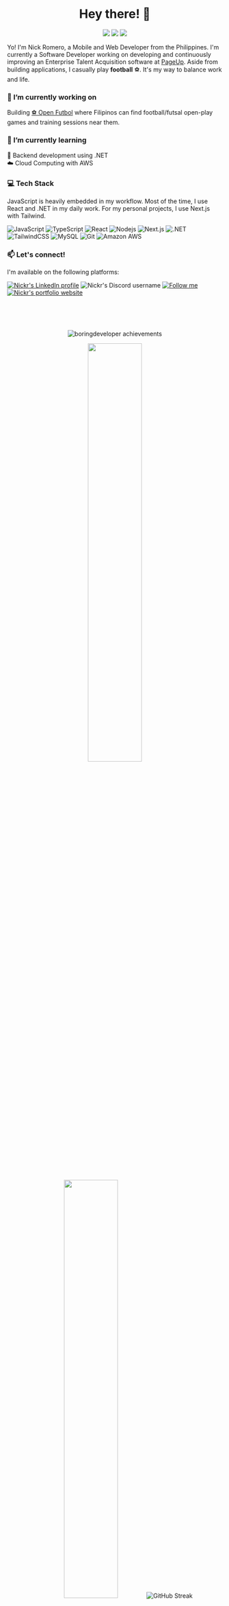 <h1 align="center">Hey there! 👋</h1>

<p align="center">
  <a href="https://visitorbadge.io/status?path=boringdeveloper%2Fboringdeveloper"><img src="https://api.visitorbadge.io/api/visitors?path=boringdeveloper%2Fboringdeveloper&label=Visitors&countColor=%23f47373&style=flat" /></a>
  <a href="https://github.com/nickrph"><img src="https://img.shields.io/badge/alt-nickrph-2E73C9"/></a>
  <a href="https://github.com/boringdeveloper?tab=repositories"><img src="https://img.shields.io/github/stars/boringdeveloper?style=flat&logo=github&color=gold"/></a>
</p>

Yo! I'm Nick Romero, a Mobile and Web Developer from the Philippines. I'm currently a Software Developer working on developing and continuously improving an Enterprise Talent Acquisition software at [PageUp](https://www.pageuppeople.com). Aside from building applications, I casually play **football** ⚽. It's my way to balance work and life.

### 🔭 I’m currently working on

Building [⚽ Open Futbol](https://open.futbol/) where Filipinos can find football/futsal open-play games and training sessions near them.

### 🌱 I’m currently learning

🧩 Backend development using .NET  
☁️ Cloud Computing with AWS

### 💻 Tech Stack

JavaScript is heavily embedded in my workflow. Most of the time, I use React and .NET in my daily work. For my personal projects, I use Next.js with Tailwind.

![JavaScript](https://img.shields.io/badge/JavaScript-F7DF1E?logo=javascript&logoColor=black)
![TypeScript](https://img.shields.io/badge/TypeScript-3178c6?logo=typescript&logoColor=white)
![React](https://img.shields.io/badge/React-20232A?logo=react&logoColor=61DAFB)
![Nodejs](https://img.shields.io/badge/Node.js-43853D?logo=node.js&logoColor=white)
![Next.js](https://img.shields.io/badge/Next.js-ea2845?logo=nextdotjs&logoColor=white)
![.NET](https://img.shields.io/badge/.NET-316192?logo=dotnet&logoColor=white)
![TailwindCSS](https://img.shields.io/badge/-TailwindCSS-231F20?logo=tailwindcss&logoColor=white)
![MySQL](https://img.shields.io/badge/-MySQL-teal?logo=mysql&logoColor=white)
![Git](https://img.shields.io/badge/-Git-tomato?logo=git&logoColor=white)
![Amazon AWS](https://img.shields.io/badge/Amazon%20AWS-232F3E)

### 📫 Let's connect!

I'm available on the following platforms:

<p>
  <a href="https://www.linkedin.com/in/nichole-john-talban-romero/"><img src="https://img.shields.io/badge/-LinkedIn-blue?logo=linkedin" alt="Nickr's LinkedIn profile" /></a>
  <img src="https://img.shields.io/badge/Discord-Nickr-35383d?logo=discord&logoColor=white&labelColor=5865f2" alt="Nickr's Discord username" />
  <a href="https://github.com/boringdeveloper/"><img src="https://img.shields.io/github/followers/boringdeveloper?style=social&label=Follow%20%40boringdeveloper" alt="Follow me"/></a>
  <a href="https://me.nickrdev.com/"><img src="https://img.shields.io/badge/-nickrdev.com-231F20?logo=vercel&logoColor=white" alt="Nickr's portfolio website" /></a>
</p>

<!--


Thank you for dropping by. If this repo helped you in any way, please give it a ⭐ star or follow me at https://github.com/boringdeveloper.

-->

<br /><br /><br />

<p align="center"> <img src="https://github-profile-trophy.vercel.app/?username=boringdeveloper&theme=nord&no-frame=true" alt="boringdeveloper achievements" /> </p>

<p align="center">
  <img height="50%" width="auto" src ="https://github-readme-stats.vercel.app/api?username=boringdeveloper&show_icons=true&count_private=true&theme=calm&hide_border=true&bg_color=00000000">
  <img height="50%" width="auto" src ="https://github-readme-stats.vercel.app/api/top-langs/?username=boringdeveloper&layout=compact&hide_border=true&theme=calm&bg_color=00000000&langs_count=6">
  <img src="https://github-readme-streak-stats.herokuapp.com?user=boringdeveloper&theme=calm&hide_border=true&background=FFFFFF00" alt="GitHub Streak" />
</p>

[![@nickrdev's Holopin badges](https://holopin.me/nickrdev)](https://holopin.io/@nickrdev)
